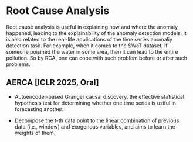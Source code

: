 # Root Cause Analysis
Root cause analysis is useful in explaining how and where the anomaly happened, leading to the explainability of the anomaly detection models. It is also related to the real-life applications of the time series anomaliy detection task. For example, when it comes to the SWaT dataset, if someone poisined the water in some area, then it can lead to the entire pollution. So by RCA, one can cope with such problem before or after such problems.

## AERCA [ICLR 2025, Oral]
- Autoencoder-based Granger causal discovery, the effective statistical hypothesis test for determining whether one time series is usiful in forecasting another.

- Decompose the t-th data point to the linear combination of previous data (i.e., window) and exogenous variables, and aims to learn the weights of them. 